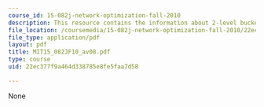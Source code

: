 ```yaml
---
course_id: 15-082j-network-optimization-fall-2010
description: This resource contains the information about 2-level bucket algorithm.
file_location: /coursemedia/15-082j-network-optimization-fall-2010/22ec377f9a464d338785e8fe5faa7d58_MIT15_082JF10_av08.pdf
file_type: application/pdf
layout: pdf
title: MIT15_082JF10_av08.pdf
type: course
uid: 22ec377f9a464d338785e8fe5faa7d58

---
```

None